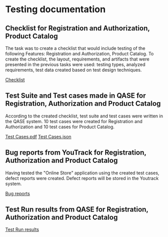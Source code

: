 # Testing documentation

## Checklist for Registration and Authorization, Product Catalog

The task was to create a checklist that would include testing of the following Features: Registration and Authorization, Product Catalog. To create the checklist, the layout, requirements, and artifacts that were presented in the previous tasks were used: testing types, analyzed requirements, test data created based on test design techniques.  

[Checklist](https://github.com/Tokarevael/Testing-documentation/blob/main/Check%20list.xlsx)

## Test Suite and Test cases made in QASE for Registration, Authorization and Product Catalog 

According to the created checklist, test suite and test cases were written in the QASE system. 10 test cases were created for Registration and Authorization and 10 test cases for Product Catalog.    

[Test Cases.pdf](https://github.com/Tokarevael/Testing-documentation/blob/main/Test%20cases.pdf)
[Test Cases.json](https://github.com/Tokarevael/Testing-documentation/blob/main/test%20suite.json)

## Bug reports from YouTrack for Registration, Authorization and Product Catalog 

Having tested the "Online Store" application using the created test cases, defect reports were created. Defect reports will be stored in the Youtrack system.  

[Bug reports](https://github.com/Tokarevael/Testing-documentation/blob/main/Bug%20reports.xlsx)

## Test Run results from QASE for Registration, Authorization and Product Catalog 

[Test Run results](https://github.com/Tokarevael/Testing-documentation/blob/main/Test%20run%20results.pdf)
